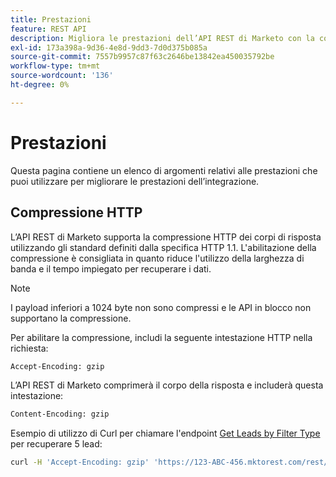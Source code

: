 ```yaml
---
title: Prestazioni
feature: REST API
description: Migliora le prestazioni dell’API REST di Marketo con la compressione HTTP. Consenti a gzip di tagliare la larghezza di banda; API in blocco non supportate e inferiori a 1024 byte non compresse.
exl-id: 173a398a-9d36-4e8d-9dd3-7d0d375b085a
source-git-commit: 7557b9957c87f63c2646be13842ea450035792be
workflow-type: tm+mt
source-wordcount: '136'
ht-degree: 0%

---
```


# Prestazioni

Questa pagina contiene un elenco di argomenti relativi alle prestazioni che puoi utilizzare per migliorare le prestazioni dell’integrazione.

## Compressione HTTP

L’API REST di Marketo supporta la compressione HTTP dei corpi di risposta utilizzando gli standard definiti dalla specifica HTTP 1.1. L&#39;abilitazione della compressione è consigliata in quanto riduce l&#39;utilizzo della larghezza di banda e il tempo impiegato per recuperare i dati.

>[!NOTE]
>
>I payload inferiori a 1024 byte non sono compressi e le API in blocco non supportano la compressione.

Per abilitare la compressione, includi la seguente intestazione HTTP nella richiesta:

```html
Accept-Encoding: gzip
```

L’API REST di Marketo comprimerà il corpo della risposta e includerà questa intestazione:

```html
Content-Encoding: gzip
```

Esempio di utilizzo di Curl per chiamare l&#39;endpoint [Get Leads by Filter Type](https://developer.adobe.com/marketo-apis/api/mapi/#tag/Leads/operation/getLeadsByFilterUsingGET) per recuperare 5 lead:

```bash
curl -H 'Accept-Encoding: gzip' 'https://123-ABC-456.mktorest.com/rest/v1/leads.json?filterType=id&filterValues=4,5,7,12,13'
```
